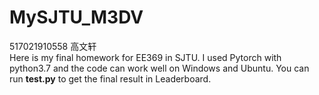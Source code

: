 # MySJTU_M3DV
  517021910558 高文轩  
  Here is my final homework for EE369 in SJTU.
  I used Pytorch with python3.7 and the code can work well on Windows and Ubuntu.
  You can run **test.py** to get the final result in Leaderboard.

